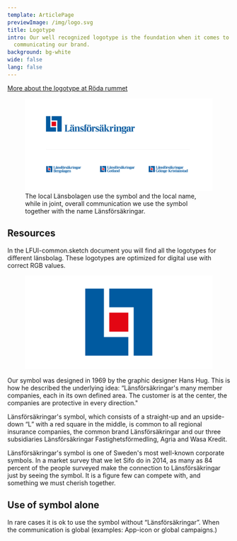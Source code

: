 ```yaml
---
template: ArticlePage
previewImage: /img/logo.svg
title: Logotype
intro: Our well recognized logotype is the foundation when it comes to
  communicating our brand.
background: bg-white
wide: false
lang: false
---
```

[More about the logotype at Röda rummet](https://cloud.brandmaster.com/brandcenter/se/lansforsakringar/component/default/5115)

<figure class="Image Image__border"><img src="/img/logotype.png" srcset="/img/logotype.png 2x" alt=""><figcaption><div class="Image__caption">The local Länsbolagen use the symbol and the local name, while in joint, overall communication we use the symbol together with the name Länsförsäkringar.</div></figcaption></figure>

## Resources

In the LFUI-common.sketch document you will find all the logotypes for different länsbolag. These logotypes are optimized for digital use with correct RGB values.

<section>
<Collapse title="The symbol"><div class="content">

<figure class="Image Image__background"><img src="/img/logo.svg" srcset="undefined 2x" alt=""><figcaption><div class="Image__caption"></div></figcaption></figure>

Our symbol was designed in 1969 by the graphic designer Hans Hug. This is how he described the underlying idea: “Länsförsäkringar's many member companies, each in its own defined area. The customer is at the center, the companies are protective in every direction."

Länsförsäkringar's symbol, which consists of a straight-up and an upside-down “L” with a red square in the middle, is common to all regional insurance companies, the common brand Länsförsäkringar and our three subsidiaries Länsförsäkringar Fastighetsförmedling, Agria and Wasa Kredit.
</div></Collapse>
<Collapse title="Symbol recognition"><div class="content">

Länsförsäkringar's symbol is one of Sweden's most well-known corporate symbols. In a market survey that we let Sifo do in 2014, as many as 84 percent of the people surveyed make the connection to Länsförsäkringar just by seeing the symbol. It is a figure few can compete with, and something we must cherish together.
</div></Collapse>
</section>

## Use of symbol alone

In rare cases it is ok to use the symbol without “Länsförsäkringar”. When the communication is global (examples: App-icon or global campaigns.)